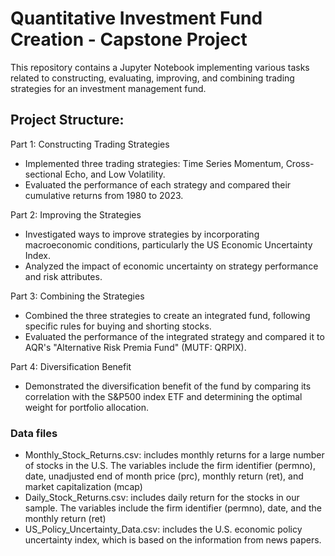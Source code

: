 # Quantitative Investment Fund Creation - Capstone Project

This repository contains a Jupyter Notebook implementing various tasks related to constructing, evaluating, improving, and combining trading strategies for an investment management fund.

## Project Structure:

Part 1: Constructing Trading Strategies
- Implemented three trading strategies: Time Series Momentum, Cross-sectional Echo, and Low Volatility.
- Evaluated the performance of each strategy and compared their cumulative returns from 1980 to 2023.

Part 2: Improving the Strategies
- Investigated ways to improve strategies by incorporating macroeconomic conditions, particularly the US Economic Uncertainty Index.
- Analyzed the impact of economic uncertainty on strategy performance and risk attributes.

Part 3: Combining the Strategies
- Combined the three strategies to create an integrated fund, following specific rules for buying and shorting stocks.
- Evaluated the performance of the integrated strategy and compared it to AQR's "Alternative Risk Premia Fund" (MUTF: QRPIX).

Part 4: Diversification Benefit
- Demonstrated the diversification benefit of the fund by comparing its correlation with the S&P500 index ETF and determining the optimal weight for portfolio allocation.

### Data files
- Monthly_Stock_Returns.csv: includes monthly returns for a large number of stocks in the U.S. The variables include the firm identifier (permno), date, unadjusted end of month price (prc), monthly return (ret), and market capitalization (mcap)
- Daily_Stock_Returns.csv: includes daily return for the stocks in our sample. The variables include the firm identifier (permno), date, and the monthly return (ret)
- US_Policy_Uncertainty_Data.csv: includes the U.S. economic policy uncertainty index, which is based on the information from news papers.
